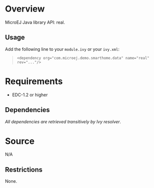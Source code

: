 <!--
	Markdown
	Copyright 2014-2016 IS2T. All rights reserved.
	IS2T PROPRIETARY/CONFIDENTIAL. Use is subject to license terms.
-->
# Overview
MicroEJ Java library API: real.

## Usage
Add the following line to your `module.ivy` or your `ivy.xml`:
> `<dependency org="com.microej.demo.smarthome.data" name="real" rev="..."/>`

# Requirements
  - EDC-1.2 or higher

## Dependencies
_All dependencies are retrieved transitively by Ivy resolver_.

# Source
N/A

## Restrictions
None.